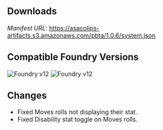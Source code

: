 ## Downloads
_Manifest URL_: https://asacolips-artifacts.s3.amazonaws.com/pbta/1.0.6/system.json

## Compatible Foundry Versions
![Foundry v12](https://img.shields.io/badge/Foundry-v12-green) ![Foundry v12](https://img.shields.io/badge/Foundry-v12-orange)

## Changes
- Fixed Moves rolls not displaying their stat.
- Fixed Disability stat toggle on Moves rolls.